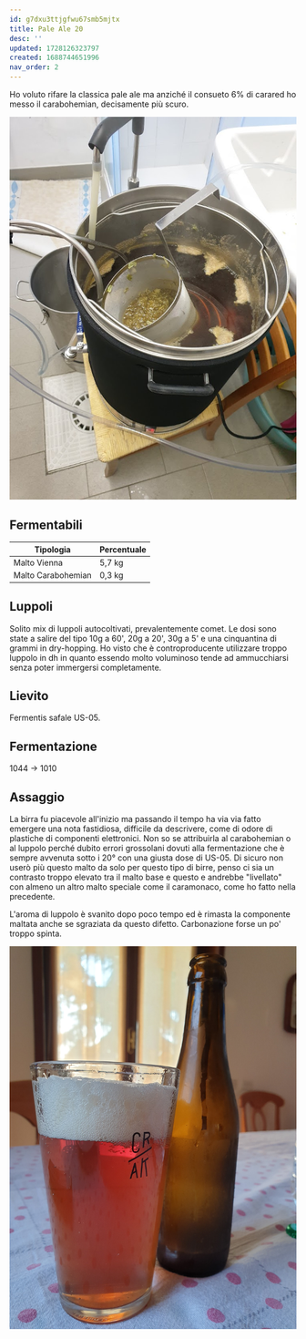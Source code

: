 ```yaml
---
id: g7dxu3ttjgfwu67smb5mjtx
title: Pale Ale 20
desc: ''
updated: 1728126323797
created: 1688744651996
nav_order: 2
---
```

Ho voluto rifare la classica pale ale ma anziché il consueto 6% di carared ho messo il carabohemian, decisamente più scuro.

![pa](./assets/images/2024-09-18-23-11-00.png)

## Fermentabili

| Tipologia          | Percentuale |
|--------------------|-------------|
| Malto Vienna       | 5,7 kg      |
| Malto Carabohemian | 0,3 kg      |

## Luppoli

Solito mix di luppoli autocoltivati, prevalentemente comet. Le dosi sono state a salire del tipo 10g a 60', 20g a 20', 30g a 5' e una cinquantina di grammi in dry-hopping.
Ho visto che è controproducente utilizzare troppo luppolo in dh in quanto essendo molto voluminoso tende ad ammucchiarsi senza poter immergersi completamente.

## Lievito

Fermentis safale US-05.

## Fermentazione

1044 -> 1010

## Assaggio

La birra fu piacevole all'inizio ma passando il tempo ha via via fatto emergere una nota fastidiosa, difficile da descrivere, come di odore di plastiche di componenti elettronici. Non so se attribuirla al carabohemian o al luppolo perché dubito errori grossolani dovuti alla fermentazione che è sempre avvenuta sotto i 20° con una giusta dose di US-05. Di sicuro non userò più questo malto da solo per questo tipo di birre, penso ci sia un contrasto troppo elevato tra il malto base e questo e andrebbe "livellato" con almeno un altro malto speciale come il caramonaco, come ho fatto nella precedente.

L'aroma di luppolo è svanito dopo poco tempo ed è rimasta la componente maltata anche se sgraziata da questo difetto. Carbonazione forse un po' troppo spinta.

![rog](./assets/images/redAle.jpg)
